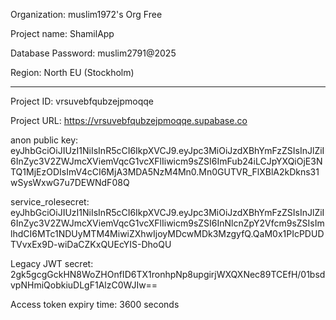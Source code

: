 Organization:
muslim1972's Org      Free

Project name:
ShamilApp

Database Password:
muslim2791@2025


Region:
North EU (Stockholm)

-------------------------------------------
Project ID:
vrsuvebfqubzejpmoqqe


Project URL:
https://vrsuvebfqubzejpmoqqe.supabase.co


anon public key:
eyJhbGciOiJIUzI1NiIsInR5cCI6IkpXVCJ9.eyJpc3MiOiJzdXBhYmFzZSIsInJlZiI6InZyc3V2ZWJmcXViemVqcG1vcXFlIiwicm9sZSI6ImFub24iLCJpYXQiOjE3NTQ1MjEzODIsImV4cCI6MjA3MDA5NzM4Mn0.Mn0GUTVR_FlXBlA2kDkns31wSysWxwG7u7DEWNdF08Q


service_rolesecret:
eyJhbGciOiJIUzI1NiIsInR5cCI6IkpXVCJ9.eyJpc3MiOiJzdXBhYmFzZSIsInJlZiI6InZyc3V2ZWJmcXViemVqcG1vcXFlIiwicm9sZSI6InNlcnZpY2Vfcm9sZSIsImlhdCI6MTc1NDUyMTM4MiwiZXhwIjoyMDcwMDk3MzgyfQ.QaM0x1PIcPDUDTVvxEx9D-wiDaCZKxQUEcYIS-DhoQU


Legacy JWT secret:
2gk5gcgGckHN8WoZHOnfID6TX1ronhpNp8upgirjWXQXNec89TCEfH/01bsdvpNHmiQobkiuDLgF1AlzC0WJIw==

Access token expiry time:
3600 seconds

